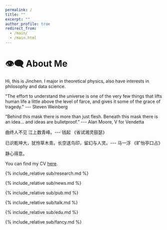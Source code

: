 ```yaml
---
permalink: /
title: ""
excerpt: ""
author_profile: true
redirect_from: 
  - /main/
  - /main.html
---
```


<!-- {% if site.google_scholar_stats_use_cdn %}
{% assign gsDataBaseUrl = "https://cdn.jsdelivr.net/gh/" | append: site.repository | append: "@" %}
{% else %}
{% assign gsDataBaseUrl = "https://raw.githubusercontent.com/" | append: site.repository | append: "/" %}
{% endif %}
{% assign url = gsDataBaseUrl | append: "google-scholar-stats/gs_data_shieldsio.json" %} -->

<span class='anchor' id='about-me'></span>

# 👁️‍🗨️ About Me

Hi, this is Jinchen. I major in theoretical physics, also have interests in philosophy and data science.

"The effort to understand the universe is one of the very few things that lifts human life a little above the level of farce, and gives it some of the grace of tragedy." --- Steven Weinberg

“Behind this mask there is more than just flesh. Beneath this mask there is an idea... and ideas are bulletproof.” --- Alan Moore, V for Vendetta

曲终人不见 江上数青峰。--- 钱起 《省试湘灵鼓瑟》

已识乾坤大，犹怜草木青。长空送鸟印，留幻与人灵。--- 马一浮 《旷怡亭口占》

静心得意。

You can find my CV [here](/notes/Jinchen_CV_updated.pdf).

{% include_relative sub/research.md %}

{% include_relative sub/news.md %}

{% include_relative sub/pub.md %}

{% include_relative sub/talk.md %}

{% include_relative sub/edu.md %}

{% include_relative sub/fancy.md %}
